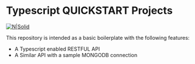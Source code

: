 # Typescript QUICKSTART Projects

[![N|Solid](https://lh3.googleusercontent.com/a-/AOh14GgJB0xEytIN6zmaxBAl758V-c9e-asGBxTQB4oZ5w=s192-c-rg-br100)](https://www.youtube.com/channel/UCmG1UbEI0iFE1tAw2SyvvXg)

This repository is intended as a basic boilerplate with the following features:

-   A Typescript enabled RESTFUL API
-   A Similar API with a sample MONGODB connection
